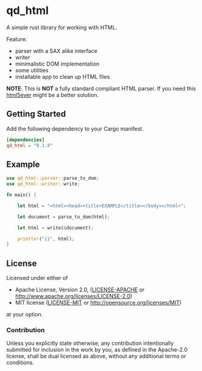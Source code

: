 # qd_html

A simple rust library for working with HTML.

Feature:
 - parser with a SAX alike interface
 - writer
 - minimalistic DOM implementation
 - some utilities
 - installable app to clean up HTML files
  
**NOTE**: This is **NOT** a fully standard compliant HTML parser.
If you need this [html5ever](https://crates.io/crates/html5ever) might be a better solution.

## Getting Started

Add the following dependency to your Cargo manifest.

```toml
[dependencies]
qd_html = "0.1.0"
```

## Example

```rust
use qd_html::parser::parse_to_dom;
use qd_html::writer::write;

fn main() {

    let html = "<html><head><title>EXAMPLE</title></body></html>";

    let document = parse_to_dom(html);

    let html = write(&document);

    println!("{}", html);
}
```

## License

Licensed under either of

 * Apache License, Version 2.0, ([LICENSE-APACHE](LICENSE-APACHE) or http://www.apache.org/licenses/LICENSE-2.0)
 * MIT license ([LICENSE-MIT](LICENSE-MIT) or http://opensource.org/licenses/MIT)

at your option.

### Contribution

Unless you explicitly state otherwise, any contribution intentionally submitted
for inclusion in the work by you, as defined in the Apache-2.0 license, shall be dual licensed as above, without any
additional terms or conditions.
